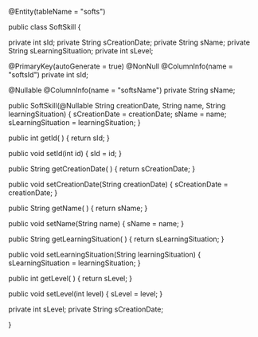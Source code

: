 @Entity(tableName = "softs")

public class SoftSkill {

private int sId;
private String sCreationDate;
private String sName;
private String sLearningSituation;
private int sLevel;

@PrimaryKey(autoGenerate = true)
@NonNull
@ColumnInfo(name = "softsId")
private int sId;

@Nullable
@ColumnInfo(name = "softsName")
private String sName;

public SoftSkill(@Nullable String creationDate, String name, String learningSituation) {
sCreationDate = creationDate;
sName = name;
sLearningSituation = learningSituation;
}

public int getId( ) {
return sId;
}

public void setId(int id) {
sId = id;
}

public String getCreationDate( ) {
return sCreationDate;
}

public void setCreationDate(String creationDate) {
sCreationDate = creationDate;
}

public String getName( ) {
return sName;
}

public void setName(String name) {
sName = name;
}

public String getLearningSituation( ) {
return sLearningSituation;
}

public void setLearningSituation(String learningSituation) {
sLearningSituation = learningSituation;
}

public int getLevel( ) {
return sLevel;
}

public void setLevel(int level) {
sLevel = level;
}

private int sLevel;
private String sCreationDate;

}
